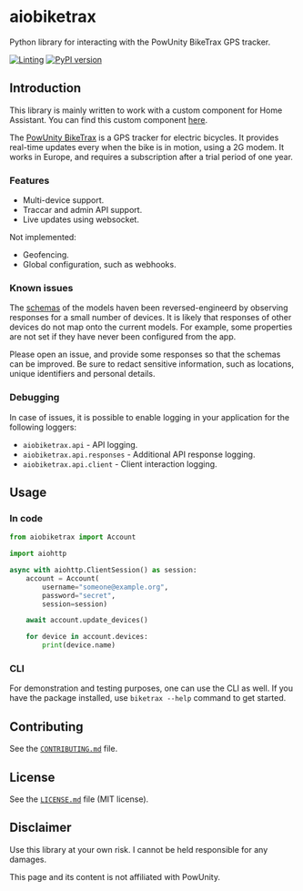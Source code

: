 # aiobiketrax
Python library for interacting with the PowUnity BikeTrax GPS tracker.

[![Linting](https://github.com/basilfx/aiobiketrax/actions/workflows/lint.yml/badge.svg)](https://github.com/basilfx/aiobiketrax/actions/workflows/lint.yml)
[![PyPI version](https://badge.fury.io/py/aiobiketrax.svg)](https://badge.fury.io/py/aiobiketrax)

## Introduction
This library is mainly written to work with a custom component for
Home Assistant. You can find this custom component
[here](https://github.com/basilfx/homeassistant-biketrax).

The [PowUnity BikeTrax](https://powunity.com/) is a GPS tracker for electric
bicycles. It provides real-time updates every when the bike is in motion, using
a 2G modem. It works in Europe, and requires a subscription after a trial
period of one year.

### Features
* Multi-device support.
* Traccar and admin API support.
* Live updates using websocket.

Not implemented:

* Geofencing.
* Global configuration, such as webhooks.

### Known issues
The [schemas](contrib/generator/schema.json) of the models haven been
reversed-engineerd by observing responses for a small number of devices. It is
likely that responses of other devices do not map onto the current models. For
example, some properties are not set if they have never been configured from
the app.

Please open an issue, and provide some responses so that the schemas can be
improved. Be sure to redact sensitive information, such as locations, unique
identifiers and personal details.

### Debugging
In case of issues, it is possible to enable logging in your application for the
following loggers:

* `aiobiketrax.api` - API logging.
* `aiobiketrax.api.responses` - Additional API response logging.
* `aiobiketrax.api.client` - Client interaction logging.

## Usage

### In code
```python
from aiobiketrax import Account

import aiohttp

async with aiohttp.ClientSession() as session:
    account = Account(
        username="someone@example.org",
        password="secret",
        session=session)

    await account.update_devices()

    for device in account.devices:
        print(device.name)
```

### CLI
For demonstration and testing purposes, one can use the CLI as well. If you
have the package installed, use `biketrax --help` command to get started.

## Contributing
See the [`CONTRIBUTING.md`](CONTRIBUTING.md) file.

## License
See the [`LICENSE.md`](LICENSE.md) file (MIT license).

## Disclaimer
Use this library at your own risk. I cannot be held responsible for any
damages.

This page and its content is not affiliated with PowUnity.
